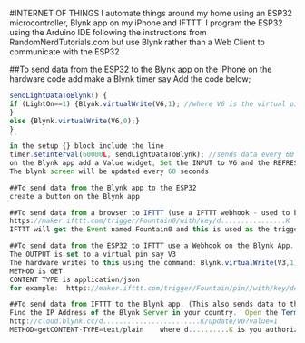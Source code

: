 
#INTERNET OF THINGS
I automate things around my home using an ESP32 microcontroller, Blynk app on my iPhone and IFTTT.
I program the ESP32 using the Arduino IDE following the instructions from RandomNerdTutorials.com but use Blynk rather than a Web Client to communicate with the ESP32


##To send data from the ESP32 to the Blynk app on the iPhone
on the hardware code add
make a Blynk timer say
Add the code below;
```javascript
sendLightDataToBlynk() {
if (LightOn==1) {Blynk.virtualWrite(V6,1); //where V6 is the virtual pin being written to and 1 is the value being written
}
else {Blynk.virtualWrite(V6,0);}
}
``
in the setup {} block include the line
timer.setInterval(60000L, sendLightDataToBlynk); //sends data every 60 seconds
on the Blynk app add a Value widget, Set the INPUT to V6 and the REFRESH INTERVAL to Push
The blynk screen will be updated every 60 seconds

##To send data from the Blynk app to the ESP32
create a button on the Blynk app  

##To send data from a browser to IFTTT (use a IFTTT webhook - used to be called "Maker")
https://maker.ifttt.com/trigger/Fountain0/with/key/d................K
IFTTT will get the Event named Fountain0 and this is used as the trigger

##To send data from the ESP32 to IFTTT use a Webhook on the Blynk App.
The OUTPUT is set to a virtual pin say V3
The hardware writes to this using the command: Blynk.virtualWrite(V3,1); where 1 is the value that can be sent to IFTTT in the url, the text /pin/ is replaced by the value
METHOD is GET
CONTENT TYPE is application/json
for example:  https://maker.ifttt.com/trigger/Fountain/pin//with/key/de..................K

##To send data from IFTTT to the Blynk app. (This also sends data to the ESP32)
Find the IP Address of the Blynk Server in your country.  Open the Terminal (or Run command) ping cloud.blynk.cc  it should look like  45.55.96.146
http://cloud.blynk.cc/d........................K/update/V0?value=1
METHOD=getCONTENT-TYPE=text/plain    where d..........K is you authorization key    and V0 is the virtual pin that will receive the data
